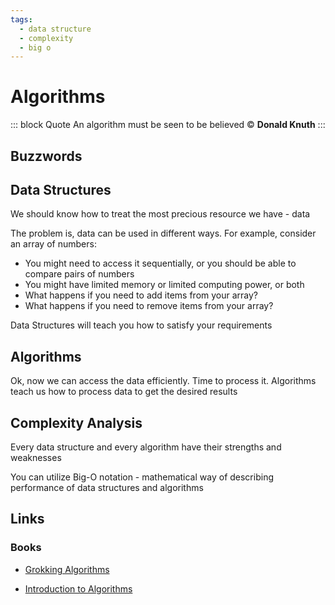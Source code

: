 ```yaml
---
tags:
  - data structure
  - complexity
  - big o
---
```


# Algorithms

::: block Quote
An algorithm must be seen to be believed © **Donald Knuth**
:::

## Buzzwords

<Buzzword text="Complexity Analysis"/>
<Buzzword text="Linked List"/>
<Buzzword text="Queue" search_postfix="Data Structure"/>
<Buzzword text="Priority Queue"/>
<Buzzword text="Stack" search_postfix="Data Structure"/>
<Buzzword text="Heap" search_postfix="Data Structure"/>
<Buzzword text="Binary Search Tree"/>
<Buzzword text="AVL Tree"/>
<Buzzword text="Red-Black Tree"/>
<Buzzword text="B-Tree"/>
<Buzzword text="Hash Table"/>
<Buzzword text="Set" search_postfix="Data Structure"/>
<Buzzword text="Quicksort"/>
<Buzzword text="Merge Sort"/>
<Buzzword text="Depth First Search"/>
<Buzzword text="Bredth First Search"/>
<Buzzword text="Dijkstra's Algorithm"/>
<Buzzword text="Greedy Algorithms"/>
<Buzzword text="Dynamic Programming"/>

## Data Structures

We should know how to treat the most precious resource we have - data

The problem is, data can be used in different ways. For example, consider an array of numbers:

- You might need to access it sequentially, or you should be able to compare pairs of numbers
- You might have limited memory or limited computing power, or both
- What happens if you need to add items from your array?
- What happens if you need to remove items from your array?

Data Structures will teach you how to satisfy your requirements

## Algorithms

Ok, now we can access the data efficiently. Time to process it. Algorithms teach us how to process data to get the desired results

## Complexity Analysis

Every data structure and every algorithm have their strengths and weaknesses

You can utilize Big-O notation - mathematical way of describing performance of data structures and algorithms

## Links

### Books
- [Grokking Algorithms](https://www.goodreads.com/book/show/22847284-grokking-algorithms-an-illustrated-guide-for-programmers-and-other-curio)

- [Introduction to Algorithms](https://www.goodreads.com/book/show/108986.Introduction_to_Algorithms)